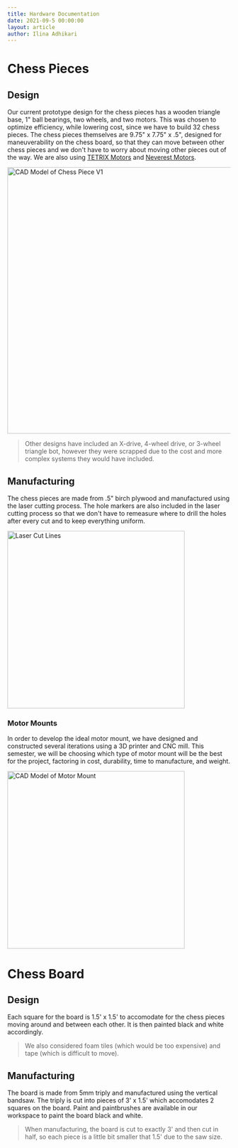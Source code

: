 ```yaml
---
title: Hardware Documentation
date: 2021-09-5 00:00:00
layout: article
author: Ilina Adhikari
---
```


# Chess Pieces

## Design

Our current prototype design for the chess pieces has a wooden triangle base, 1" ball bearings, two wheels, and two motors. This was chosen to optimize efficiency, while lowering cost, since we have to build 32 chess pieces. The chess pieces themselves are 9.75" x 7.75" x .5", designed for maneuverability on the chess board, so that they can move between other chess pieces and we don't have to worry about moving other pieces out of the way. We are also using [TETRIX Motors](https://www.pitsco.com/TETRIX-DC-Gear-Motor) and [Neverest Motors](https://www.andymark.com/products/neverest-series-motor-only). 
<!--confirm that these are the correct links to the motors-->

<img src="assets/images/cad-v1.png" alt="CAD Model of Chess Piece V1" width="600"/>

> Other designs have included an X-drive, 4-wheel drive, or 3-wheel triangle bot, however they were scrapped due to the cost and more complex systems they would have included. 

## Manufacturing

The chess pieces are made from .5" birch plywood and manufactured using the laser cutting process. The hole markers are also included in the laser cutting process so that we don't have to remeasure where to drill the holes after every cut and to keep everything uniform.

<img src="assets/images/laser-cut.png" alt="Laser Cut Lines" width="400"/>

### Motor Mounts
In order to develop the ideal motor mount, we have designed and constructed several iterations using a 3D printer and CNC mill. This semester, we will be choosing which type of motor mount will be the best for the project, factoring in cost, durability, time to manufacture, and weight.

<img src="assets/images/motor-mount.jpg" alt="CAD Model of Motor Mount" width="400"/>

# Chess Board

## Design

Each square for the board is 1.5' x 1.5' to accomodate for the chess pieces moving around and between each other. It is then painted black and white accordingly.

> We also considered foam tiles (which would be too expensive) and tape (which is difficult to move).

## Manufacturing

The board is made from 5mm triply and manufactured using the vertical bandsaw. The triply is cut into pieces of 3' x 1.5' which accomodates 2 squares on the board. Paint and paintbrushes are available in our workspace to paint the board black and white.

> When manufacturing, the board is cut to exactly 3' and then cut in half, so each piece is a little bit smaller that 1.5' due to the saw size.